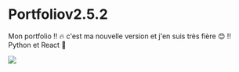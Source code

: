 # Portfoliov2.5.2
Mon portfolio !! 🔥 c'est ma nouvelle version et j'en suis très fière 😊 !! Python et React 💪

<img align="center" src="./Portfolio.gif" />
